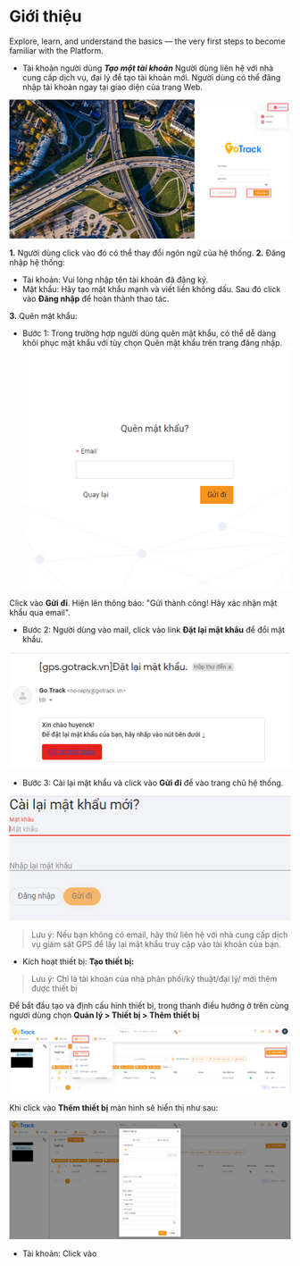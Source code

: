 # Giới thiệu
Explore, learn, and understand the basics — the very first steps to become familiar with the Platform.

* Tài khoản người dùng
***Tạo một tài khoản***
Người dùng liên hệ với nhà cung cấp dịch vụ, đại lý để tạo tài khoản mới.
Người dùng có thể đăng nhập tài khoản ngay tại giao diện của trang Web.

<span style="display:block;text-align:center">![Interface Web](/docs/assets/images/GPS-gotrack_Login.png)

**1.** Người dùng click vào đó có thể thay đổi ngôn ngữ của hệ thống.
**2.** Đăng nhập hệ thống: 
- Tài khoản: Vui lòng nhập tên tài khoản đã đăng ký.
- Mật khẩu: Hãy tạo mật khẩu mạnh và viết liền không dấu.
Sau đó click vào **Đăng nhập** để hoàn thành thao tác.

**3.** Quên mật khẩu: 
- Bước 1: Trong trường hợp người dùng quên mật khẩu, có thể dễ dàng khôi phục mật khẩu với tùy chọn Quên mật khẩu trên trang đăng nhập. 
<span style="display:block;text-align:center">![Restoring a forgotten password](/docs/assets/images/forget-password.png)

Click vào **Gửi đi**. Hiện lên thông báo: "Gửi thành công! Hãy xác nhận mật khẩu qua email".

- Bước 2: Người dùng vào mail, click vào link **Đặt lại mật khẩu** để đổi mật khẩu.

<span style="display:block;text-align:center">![Restoring a forgotten password](/docs/assets/images/mail_reset-password.png)

- Bước 3: Cài lại mật khẩu và click vào **Gửi đi** để vào trang chủ hệ thống.

<span style="display:block;text-align:center">![Restoring a forgotten password ](/docs/assets/images/reset-password.png)
> Lưu ý: Nếu bạn không có  email, hãy thử liên hệ với nhà cung cấp dịch vụ giám sát GPS để lấy lại mật khẩu truy cập vào tài khoản của bạn.
* Kích hoạt thiết bị:
 **Tạo thiết bị:**
> Lưu ý: Chỉ là tài khoản của nhà phân phối/kỹ thuật/đại lý/ mới thêm được thiết bị

Để bắt đầu tạo và định cấu hình thiết bị, trong thanh điều hướng ở trên cùng ngươi dùng chọn **Quản lý > Thiết bị > Thêm thiết bị**  

<span style="display:block;text-align:center">![Manage device ](/docs/assets/images/manage-device.png)

Khi click vào **Thêm thiết bị** màn hình sẽ hiển thị như sau:

<span style="display:block;text-align:center">![add device ](/docs/assets/images/add-device.png)
- Tài khoản: Click vào 